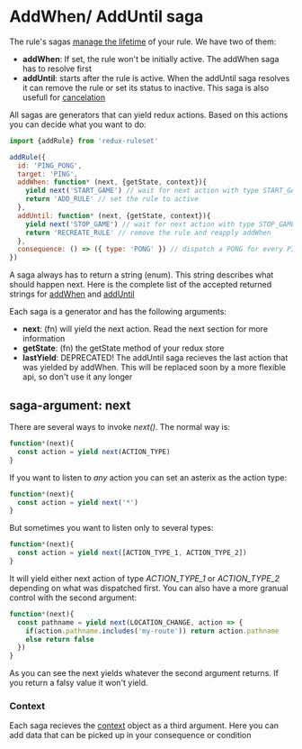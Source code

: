 # AddWhen/ AddUntil saga

The rule's sagas [manage the lifetime](../basicConcepts/rule_lifetime.md) of your rule. We have two of them:

- **addWhen**: If set, the rule won't be initially active. The addWhen saga has to resolve first
- **addUntil**: starts after the rule is active. When the addUntil saga resolves it can remove the rule or set its status to inactive. This saga is also usefull for [cancelation](../advancedConcepts/cancel_rules.md)

All sagas are generators that can yield redux actions. Based on this actions you can decide what you want to do:

```javascript
import {addRule} from 'redux-ruleset'

addRule({
  id: 'PING_PONG',
  target: 'PING',
  addWhen: function* (next, {getState, context}){
    yield next('START_GAME') // wait for next action with type START_GAME
    return 'ADD_RULE' // set the rule to active
  },
  addUntil: function* (next, {getState, context}){
    yield next('STOP_GAME') // wait for next action with type STOP_GAME
    return 'RECREATE_RULE' // remove the rule and reapply addWhen
  },
  consequence: () => ({ type: 'PONG' }) // dispatch a PONG for every PING
})
```

A saga always has to return a string (enum). This string describes what should happen next. Here is the complete list of the accepted returned strings for [addWhen](./saga_addWhen_return.md) and [addUntil](.saga_addUntil_return.md)

Each saga is a generator and has the following arguments:

- **next**: (fn) will yield the next action. Read the next section for more information
- **getState**: (fn) the getState method of your redux store
- **lastYield**: DEPRECATED! The addUntil saga recieves the last action that was yielded by addWhen. This will be replaced soon by a more flexible api, so don't use it any longer

## saga-argument: next

There are several ways to invoke *next()*. The normal way is:

```javascript
function*(next){
  const action = yield next(ACTION_TYPE)
}
```

If you want to listen to *any* action you can set an asterix as the action type:

```javascript
function*(next){
  const action = yield next('*')
}
```

But sometimes you want to listen only to several types:

```javascript
function*(next){
  const action = yield next([ACTION_TYPE_1, ACTION_TYPE_2])
}
```

It will yield either next action of type *ACTION_TYPE_1* or *ACTION_TYPE_2* depending on what was dispatched first.
You can also have a more granual control with the second argument:

```javascript
function*(next){
  const pathname = yield next(LOCATION_CHANGE, action => {
    if(action.pathname.includes('my-route')) return action.pathname
    else return false
  })
}
```

As you can see the next yields whatever the second argument returns. If you return a falsy value it won't yield.


### Context

Each saga recieves the [context](../advancedConcepts/context.md) object as a third argument. Here you can add data that can be picked up in your consequence or condition